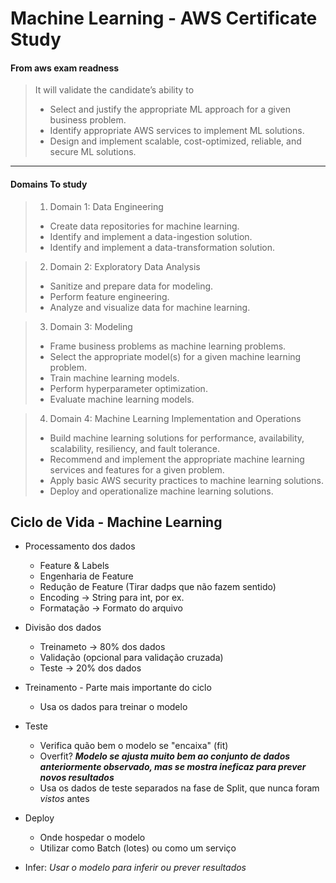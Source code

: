 <h1>Machine Learning - AWS Certificate Study </h1>

#### From aws exam readness

> It will validate the candidate’s ability to
> - Select and justify the appropriate ML approach for a given business problem.
> - Identify appropriate AWS services to implement ML solutions.
> - Design and implement scalable, cost-optimized, reliable, and secure ML solutions.

---

#### Domains To study

>1. Domain 1: Data Engineering
>  - Create data repositories for machine learning.
>  - Identify and implement a data-ingestion solution.
>  - Identify and implement a data-transformation solution.

>2. Domain 2: Exploratory Data Analysis
>  - Sanitize and prepare data for modeling.
>  - Perform feature engineering.
>  - Analyze and visualize data for machine learning.

>3. Domain 3: Modeling
>  - Frame business problems as machine learning problems.
>  - Select the appropriate model(s) for a given machine learning problem.
>  - Train machine learning models.
>  - Perform hyperparameter optimization.
>  - Evaluate machine learning models.

>4. Domain 4: Machine Learning Implementation and Operations
>  - Build machine learning solutions for performance, availability, scalability, resiliency, and fault tolerance.
>  - Recommend and implement the appropriate machine learning services and features for a given problem.
>  - Apply basic AWS security practices to machine learning solutions.
>  - Deploy and operationalize machine learning solutions.


<h2>Ciclo de Vida - Machine Learning</h2>

- Processamento dos dados
    - Feature & Labels
    - Engenharia de Feature
    - Redução de Feature (Tirar dadps que não fazem sentido)
    - Encoding -> String para int, por ex.
    - Formatação -> Formato do arquivo
- Divisão dos dados
    - Treinameto -> 80% dos dados
    - Validação (opcional para validação cruzada)
    - Teste -> 20% dos dados
- Treinamento - Parte mais importante do ciclo
    - Usa os dados para treinar o modelo
- Teste
    - Verifica quão bem o modelo se "encaixa" (fit)
    - Overfit? ***Modelo se ajusta muito bem ao conjunto de dados anteriormente observado, mas se mostra ineficaz para prever novos resultados***
    - Usa os dados de teste separados na fase de Split, que nunca foram *vistos* antes
- Deploy 
    - Onde hospedar o modelo
    - Utilizar como Batch (lotes) ou como um serviço

- Infer: *Usar o modelo para inferir ou prever resultados*

